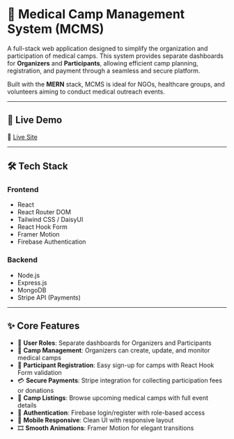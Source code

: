 # 🏥 Medical Camp Management System (MCMS)

A full-stack web application designed to simplify the organization and participation of medical camps. This system provides separate dashboards for **Organizers** and **Participants**, allowing efficient camp planning, registration, and payment through a seamless and secure platform.

Built with the **MERN** stack, MCMS is ideal for NGOs, healthcare groups, and volunteers aiming to conduct medical outreach events.

---

## 🚀 Live Demo

🔗 [Live Site](https://assignment-twelve-d99dd.web.app/) <!-- Replace with your deployment link -->

---

## 🛠️ Tech Stack

### **Frontend**
- React
- React Router DOM
- Tailwind CSS / DaisyUI
- React Hook Form
- Framer Motion
- Firebase Authentication

### **Backend**
- Node.js
- Express.js
- MongoDB
- Stripe API (Payments)

---

## ✨ Core Features

- 👤 **User Roles**: Separate dashboards for Organizers and Participants
- 🏥 **Camp Management**: Organizers can create, update, and monitor medical camps
- 📝 **Participant Registration**: Easy sign-up for camps with React Hook Form validation
- 💳 **Secure Payments**: Stripe integration for collecting participation fees or donations
- 📅 **Camp Listings**: Browse upcoming medical camps with full event details
- 🔐 **Authentication**: Firebase login/register with role-based access
- 📱 **Mobile Responsive**: Clean UI with responsive layout
- 🎞️ **Smooth Animations**: Framer Motion for elegant transitions



